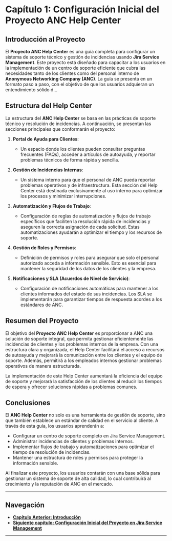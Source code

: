 
# Capítulo 1: Configuración Inicial del Proyecto ANC Help Center

## Introducción al Proyecto

El **Proyecto ANC Help Center** es una guía completa para configurar un sistema de soporte técnico y gestión de incidencias usando **Jira Service Management**. Este proyecto está diseñado para capacitar a los usuarios en la implementación de un centro de soporte eficiente que cubra las necesidades tanto de los clientes como del personal interno de **Anonymous Networking Company (ANC)**. La guía se presenta en un formato paso a paso, con el objetivo de que los usuarios adquieran un entendimiento sólido d...

## Estructura del Help Center

La estructura del **ANC Help Center** se basa en las prácticas de soporte técnico y resolución de incidencias. A continuación, se presentan las secciones principales que conformarán el proyecto:

1. **Portal de Ayuda para Clientes**:
   - Un espacio donde los clientes pueden consultar preguntas frecuentes (FAQs), acceder a artículos de autoayuda, y reportar problemas técnicos de forma rápida y sencilla.
   
2. **Gestión de Incidencias Internas**:
   - Un sistema interno para que el personal de ANC pueda reportar problemas operativos y de infraestructura. Esta sección del Help Center está destinada exclusivamente al uso interno para optimizar los procesos y minimizar interrupciones.

3. **Automatización y Flujos de Trabajo**:
   - Configuración de reglas de automatización y flujos de trabajo específicos que faciliten la resolución rápida de incidencias y aseguren la correcta asignación de cada solicitud. Estas automatizaciones ayudarán a optimizar el tiempo y los recursos de soporte.

4. **Gestión de Roles y Permisos**:
   - Definición de permisos y roles para asegurar que solo el personal autorizado acceda a información sensible. Esto es esencial para mantener la seguridad de los datos de los clientes y la empresa.

5. **Notificaciones y SLA (Acuerdos de Nivel de Servicio)**:
   - Configuración de notificaciones automáticas para mantener a los clientes informados del estado de sus incidencias. Los SLA se implementarán para garantizar tiempos de respuesta acordes a los estándares de ANC.

## Resumen del Proyecto

El objetivo del **Proyecto ANC Help Center** es proporcionar a ANC una solución de soporte integral, que permita gestionar eficientemente las incidencias de clientes y los problemas internos de la empresa. Con una estructura clara y organizada, el Help Center facilitará el acceso a recursos de autoayuda y mejorará la comunicación entre los clientes y el equipo de soporte. Además, permitirá a los empleados internos gestionar problemas operativos de manera estructurada.

La implementación de este Help Center aumentará la eficiencia del equipo de soporte y mejorará la satisfacción de los clientes al reducir los tiempos de espera y ofrecer soluciones rápidas a problemas comunes.

## Conclusiones

El **ANC Help Center** no solo es una herramienta de gestión de soporte, sino que también establece un estándar de calidad en el servicio al cliente. A través de esta guía, los usuarios aprenderán a:

- Configurar un centro de soporte completo en Jira Service Management.
- Administrar incidencias de clientes y problemas internos.
- Implementar flujos de trabajo y automatizaciones para optimizar el tiempo de resolución de incidencias.
- Mantener una estructura de roles y permisos para proteger la información sensible.

Al finalizar este proyecto, los usuarios contarán con una base sólida para gestionar un sistema de soporte de alta calidad, lo cual contribuirá al crecimiento y la reputación de ANC en el mercado.

---

## Navegación

- **[Capítulo Anterior: Introducción](index.md)**
- **[Siguiente capítulo: Configuración Inicial del Proyecto en Jira Service Management](02_ANC_Help_Center_Capitulo_2.md)**

---
